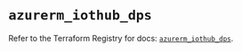 # `azurerm_iothub_dps`

Refer to the Terraform Registry for docs: [`azurerm_iothub_dps`](https://registry.terraform.io/providers/hashicorp/azurerm/4.4.0/docs/resources/iothub_dps).
